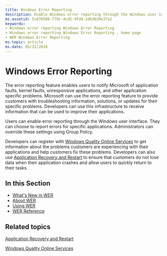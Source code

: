 ```yaml
---
title: Windows Error Reporting
description: Enable Windows error reporting through the Windows user interface. For a performance report, register for Microsoft application error reporting with Windows Quality Online Services.
ms.assetid: 5c076588-779c-4cd2-9fd9-1db3039e37a2
keywords:
- Windows error reporting Windows Error Reporting
- Windows error reporting Windows Error Reporting , home page
- WER Windows Error Reporting
ms.topic: article
ms.date: 05/31/2018
---
```


# Windows Error Reporting

The error reporting feature enables users to notify Microsoft of application faults, kernel faults, unresponsive applications, and other application specific problems. Microsoft can use the error reporting feature to provide customers with troubleshooting information, solutions, or updates for their specific problems. Developers can use this infrastructure to receive information that can be used to improve their applications.

Users can enable error reporting through the Windows user interface. They can choose to report errors for specific applications. Administrators can override these settings using Group Policy.

Developers can register with [Windows Quality Online Services](https://www.microsoft.com/?ref=go) to get information about the problems customers are experiencing with their applications and help customers fix these problems. Developers can also use [Application Recovery and Restart](https://docs.microsoft.com/windows/desktop/Recovery/application-recovery-and-restart-portal) to ensure that customers do not lose data when their application crashes and allow users to quickly return to their tasks.

## In this Section

-   [What's New in WER](what-s-new-in-wer.md)
-   [About WER](about-wer.md)
-   [Using WER](using-wer.md)
-   [WER Reference](wer-reference.md)

## Related topics

<dl> <dt>

[Application Recovery and Restart](https://docs.microsoft.com/windows/desktop/Recovery/application-recovery-and-restart-portal)
</dt> <dt>

[Windows Quality Online Services](https://www.microsoft.com/?ref=go)
</dt> </dl>

 

 




